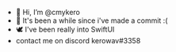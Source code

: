 - 👋 Hi, I’m @cmykero
- 👀 It's been a while since i've made a commit :(
- 🕊️ I've been really into SwiftUI
- contact me on discord kerowav#3358

<!---
cmykero/cmykero is a ✨ special ✨ repository because its `README.md` (this file) appears on your GitHub profile.
You can click the Preview link to take a look at your changes.
--->
